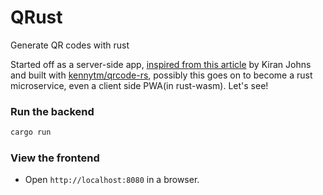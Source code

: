 # QRust
Generate QR codes with rust

Started off as a server-side app, [inspired from this article](https://www.kiranjohns.xyz/blog/firebase-qr/) by Kiran Johns and built with [kennytm/qrcode-rs](https://github.com/kennytm/qrcode-rust), possibly this goes on to become a rust microservice, even a client side PWA(in rust-wasm). Let's see!

### Run the backend
```rust
cargo run
```

### View the frontend
- Open `http://localhost:8080` in a browser.